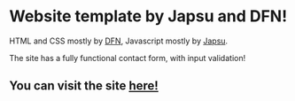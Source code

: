 # Website template by Japsu and DFN!

HTML and CSS mostly by [DFN](https://github.com/henrikoivuranta "Dfn's github"), Javascript mostly by [Japsu](https://github.com/TheJapsu1 "Japsu's github").

The site has a fully functional contact form, with input validation!

## You can visit the site [here!](https://thejapsu1.github.io/web-template/ "template")
